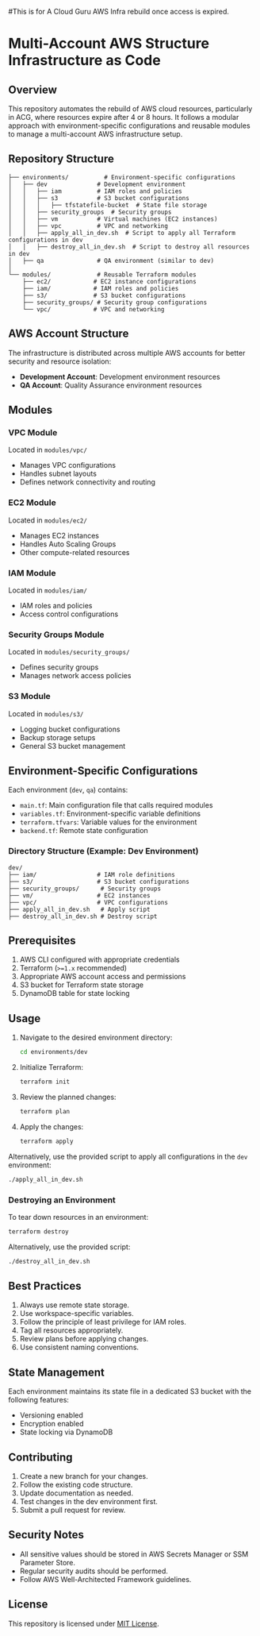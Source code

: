#This is for A Cloud Guru AWS Infra rebuild once access is expired.

# Multi-Account AWS Structure Infrastructure as Code

## Overview
This repository automates the rebuild of AWS cloud resources, particularly in ACG, where resources expire after 4 or 8 hours. It follows a modular approach with environment-specific configurations and reusable modules to manage a multi-account AWS infrastructure setup.

## Repository Structure

```
├── environments/          # Environment-specific configurations
│   ├── dev              # Development environment
│   │   ├── iam          # IAM roles and policies
│   │   ├── s3           # S3 bucket configurations
│   │   │   ├── tfstatefile-bucket  # State file storage
│   │   ├── security_groups  # Security groups
│   │   ├── vm           # Virtual machines (EC2 instances)
│   │   ├── vpc          # VPC and networking
│   │   ├── apply_all_in_dev.sh  # Script to apply all Terraform configurations in dev
│   │   ├── destroy_all_in_dev.sh  # Script to destroy all resources in dev
│   ├── qa               # QA environment (similar to dev)
│
└── modules/             # Reusable Terraform modules
    ├── ec2/            # EC2 instance configurations
    ├── iam/            # IAM roles and policies
    ├── s3/             # S3 bucket configurations
    ├── security_groups/ # Security group configurations
    └── vpc/            # VPC and networking
```

## AWS Account Structure
The infrastructure is distributed across multiple AWS accounts for better security and resource isolation:

- **Development Account**: Development environment resources
- **QA Account**: Quality Assurance environment resources

## Modules

### VPC Module
Located in `modules/vpc/`
- Manages VPC configurations
- Handles subnet layouts
- Defines network connectivity and routing

### EC2 Module
Located in `modules/ec2/`
- Manages EC2 instances
- Handles Auto Scaling Groups
- Other compute-related resources

### IAM Module
Located in `modules/iam/`
- IAM roles and policies
- Access control configurations

### Security Groups Module
Located in `modules/security_groups/`
- Defines security groups
- Manages network access policies

### S3 Module
Located in `modules/s3/`
- Logging bucket configurations
- Backup storage setups
- General S3 bucket management

## Environment-Specific Configurations
Each environment (`dev`, `qa`) contains:
- `main.tf`: Main configuration file that calls required modules
- `variables.tf`: Environment-specific variable definitions
- `terraform.tfvars`: Variable values for the environment
- `backend.tf`: Remote state configuration

### Directory Structure (Example: Dev Environment)
```
dev/
├── iam/                 # IAM role definitions
├── s3/                  # S3 bucket configurations
├── security_groups/      # Security groups
├── vm/                  # EC2 instances
├── vpc/                 # VPC configurations
├── apply_all_in_dev.sh   # Apply script
├── destroy_all_in_dev.sh # Destroy script
```

## Prerequisites

1. AWS CLI configured with appropriate credentials
2. Terraform (`>=1.x` recommended)
3. Appropriate AWS account access and permissions
4. S3 bucket for Terraform state storage
5. DynamoDB table for state locking

## Usage

1. Navigate to the desired environment directory:
   ```sh
   cd environments/dev
   ```

2. Initialize Terraform:
   ```sh
   terraform init
   ```

3. Review the planned changes:
   ```sh
   terraform plan
   ```

4. Apply the changes:
   ```sh
   terraform apply
   ```

Alternatively, use the provided script to apply all configurations in the `dev` environment:

```sh
./apply_all_in_dev.sh
```

### Destroying an Environment
To tear down resources in an environment:

```sh
terraform destroy
```

Alternatively, use the provided script:

```sh
./destroy_all_in_dev.sh
```

## Best Practices
1. Always use remote state storage.
2. Use workspace-specific variables.
3. Follow the principle of least privilege for IAM roles.
4. Tag all resources appropriately.
5. Review plans before applying changes.
6. Use consistent naming conventions.

## State Management
Each environment maintains its state file in a dedicated S3 bucket with the following features:
- Versioning enabled
- Encryption enabled
- State locking via DynamoDB

## Contributing

1. Create a new branch for your changes.
2. Follow the existing code structure.
3. Update documentation as needed.
4. Test changes in the dev environment first.
5. Submit a pull request for review.

## Security Notes
- All sensitive values should be stored in AWS Secrets Manager or SSM Parameter Store.
- Regular security audits should be performed.
- Follow AWS Well-Architected Framework guidelines.

## License
This repository is licensed under [MIT License](LICENSE).


